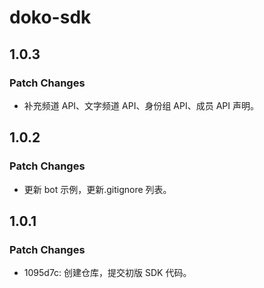 # doko-sdk

## 1.0.3

### Patch Changes

- 补充频道 API、文字频道 API、身份组 API、成员 API 声明。

## 1.0.2

### Patch Changes

- 更新 bot 示例，更新.gitignore 列表。

## 1.0.1

### Patch Changes

- 1095d7c: 创建仓库，提交初版 SDK 代码。
